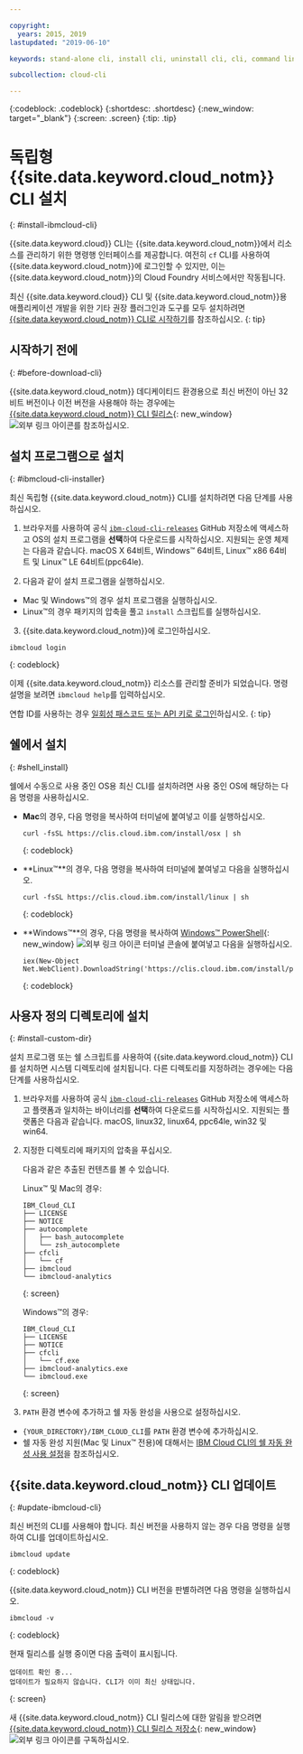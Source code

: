 ```yaml
---

copyright:
  years: 2015, 2019
lastupdated: "2019-06-10"

keywords: stand-alone cli, install cli, uninstall cli, cli, command line, command-line, windows powershell, linux, macos, installer, standalone cli

subcollection: cloud-cli

---
```


{:codeblock: .codeblock}
{:shortdesc: .shortdesc}
{:new_window: target="_blank"}
{:screen: .screen}
{:tip: .tip}

# 독립형 {{site.data.keyword.cloud_notm}} CLI 설치
{: #install-ibmcloud-cli}

{{site.data.keyword.cloud}} CLI는 {{site.data.keyword.cloud_notm}}에서 리소스를 관리하기 위한 명령행 인터페이스를 제공합니다. 여전히 `cf` CLI를 사용하여 {{site.data.keyword.cloud_notm}}에 로그인할 수 있지만, 이는 {{site.data.keyword.cloud_notm}}의 Cloud Foundry 서비스에서만 작동됩니다. 

최신 {{site.data.keyword.cloud}} CLI 및 {{site.data.keyword.cloud_notm}}용 애플리케이션 개발을 위한 기타 권장 플러그인과 도구를 모두 설치하려면 [{{site.data.keyword.cloud_notm}} CLI로 시작하기](/docs/cli?topic=cloud-cli-getting-started)를 참조하십시오.
{: tip}

## 시작하기 전에
{: #before-download-cli}

{{site.data.keyword.cloud_notm}} 데디케이티드 환경용으로 최신 버전이 아닌 32비트 버전이나 이전 버전을 사용해야 하는 경우에는 [{{site.data.keyword.cloud_notm}} CLI 릴리스](https://github.com/IBM-Cloud/ibm-cloud-cli-release/releases/){: new_window} ![외부 링크 아이콘](../../../icons/launch-glyph.svg "외부 링크 아이콘")를 참조하십시오.

## 설치 프로그램으로 설치
{: #ibmcloud-cli-installer}

최신 독립형 {{site.data.keyword.cloud_notm}} CLI를 설치하려면 다음 단계를 사용하십시오.

1. 브라우저를 사용하여 공식 [`ibm-cloud-cli-releases`](https://github.com/IBM-Cloud/ibm-cloud-cli-release/releases/) GitHub 저장소에 액세스하고 OS의 설치 프로그램을 **선택**하여 다운로드를 시작하십시오. 지원되는 운영 체제는 다음과 같습니다. macOS X 64비트, Windows&trade; 64비트, Linux&trade; x86 64비트 및 Linux&trade; LE 64비트(ppc64le).

2. 다음과 같이 설치 프로그램을 실행하십시오.
  * Mac 및 Windows&trade;의 경우 설치 프로그램을 실행하십시오.
  * Linux&trade;의 경우 패키지의 압축을 풀고 `install` 스크립트를 실행하십시오.

3. {{site.data.keyword.cloud_notm}}에 로그인하십시오.
  ```
  ibmcloud login
  ```
  {: codeblock}
   
  이제 {{site.data.keyword.cloud_notm}} 리소스를 관리할 준비가 되었습니다. 명령 설명을 보려면 `ibmcloud help`를 입력하십시오.

  연합 ID를 사용하는 경우 [일회성 패스코드 또는 API 키로 로그인](/docs/iam?topic=iam-federated_id)하십시오.
  {: tip}

## 쉘에서 설치
{: #shell_install}

쉘에서 수동으로 사용 중인 OS용 최신 CLI를 설치하려면 사용 중인 OS에 해당하는 다음 명령을 사용하십시오.

* **Mac**의 경우, 다음 명령을 복사하여 터미널에 붙여넣고 이를 실행하십시오.
  ```
  curl -fsSL https://clis.cloud.ibm.com/install/osx | sh
  ```
  {: codeblock}

* **Linux&trade;**의 경우, 다음 명령을 복사하여 터미널에 붙여넣고 다음을 실행하십시오.
  ```
  curl -fsSL https://clis.cloud.ibm.com/install/linux | sh
  ```
  {: codeblock}

* **Windows&trade;**의 경우, 다음 명령을 복사하여 [Windows&trade; PowerShell](https://msdn.microsoft.com/en-us/powershell/scripting/getting-started/getting-started-with-windows-powershell){: new_window} ![외부 링크 아이콘](../../../icons/launch-glyph.svg "외부 링크 아이콘") 터미널 콘솔에 붙여넣고 다음을 실행하십시오.
  ```
  iex(New-Object Net.WebClient).DownloadString('https://clis.cloud.ibm.com/install/powershell')
  ```
  {: codeblock}

## 사용자 정의 디렉토리에 설치
{: #install-custom-dir}

설치 프로그램 또는 쉘 스크립트를 사용하여 {{site.data.keyword.cloud_notm}} CLI를 설치하면 시스템 디렉토리에 설치됩니다. 다른 디렉토리를 지정하려는 경우에는 다음 단계를 사용하십시오.

1. 브라우저를 사용하여 공식 [`ibm-cloud-cli-releases`](https://github.com/IBM-Cloud/ibm-cloud-cli-release/releases/) GitHub 저장소에 액세스하고 플랫폼과 일치하는 바이너리를 **선택**하여 다운로드를 시작하십시오. 지원되는 플랫폼은 다음과 같습니다. macOS, linux32, linux64, ppc64le, win32 및 win64.

2. 지정한 디렉토리에 패키지의 압축을 푸십시오.

   다음과 같은 추출된 컨텐츠를 볼 수 있습니다.

   Linux&trade; 및 Mac의 경우:
   ```
   IBM_Cloud_CLI
   ├── LICENSE
   ├── NOTICE
   ├── autocomplete
   │   ├── bash_autocomplete
   │   └── zsh_autocomplete
   ├── cfcli
   │   └── cf
   ├── ibmcloud
   └── ibmcloud-analytics
   ```
   {: screen}

   Windows&trade;의 경우:
   ```
   IBM_Cloud_CLI
   ├── LICENSE
   ├── NOTICE
   ├── cfcli
   │   └── cf.exe
   ├── ibmcloud-analytics.exe
   └── ibmcloud.exe
   ```
   {: screen}

3. `PATH` 환경 변수에 추가하고 쉘 자동 완성을 사용으로 설정하십시오.
  * `{YOUR_DIRECTORY}/IBM_CLOUD_CLI`를 `PATH` 환경 변수에 추가하십시오.
  * 쉘 자동 완성 지원(Mac 및 Linux&trade; 전용)에 대해서는 [IBM Cloud CLI의 쉘 자동 완성 사용 설정](/docs/cli/reference/ibmcloud?topic=cloud-cli-shell-autocomplete#shell-autocomplete)을 참조하십시오.

## {{site.data.keyword.cloud_notm}} CLI 업데이트
{: #update-ibmcloud-cli}

최신 버전의 CLI를 사용해야 합니다. 최신 버전을 사용하지 않는 경우 다음 명령을 실행하여 CLI를 업데이트하십시오.

```
ibmcloud update
```
{: codeblock}

{{site.data.keyword.cloud_notm}} CLI 버전을 판별하려면 다음 명령을 실행하십시오.
```
ibmcloud -v
```
{: codeblock}

현재 릴리스를 실행 중이면 다음 출력이 표시됩니다.
```
업데이트 확인 중...
업데이트가 필요하지 않습니다. CLI가 이미 최신 상태입니다.
```
{: screen}

새 {{site.data.keyword.cloud_notm}} CLI 릴리스에 대한 알림을 받으려면 [{{site.data.keyword.cloud_notm}} CLI 릴리스 저장소](https://github.com/IBM-Cloud/ibm-cloud-cli-release/releases/){: new_window} ![외부 링크 아이콘](../../../icons/launch-glyph.svg "외부 링크 아이콘")를 구독하십시오.
